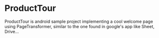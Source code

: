 # ProductTour
ProductTour is android sample project implementing a cool welcome page using PageTransformer, similar to the one found in  google's app like Sheet, Drive...
